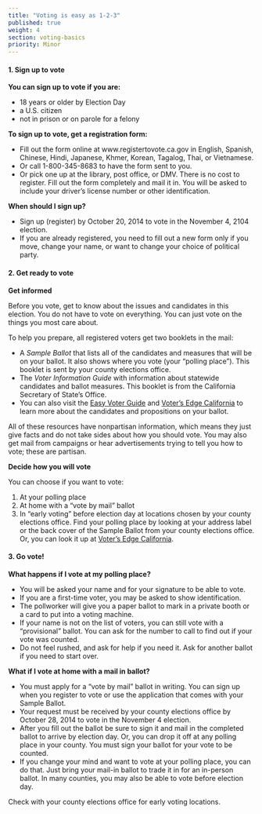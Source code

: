 ```yaml
---
title: "Voting is easy as 1-2-3"
published: true
weight: 4
section: voting-basics
priority: Minor
---
```

<h4>1. Sign up to vote</h4>
<p><strong>You can sign up to vote if you are:</strong></p>
<ul>
<li>18 years or older by Election Day</li>
<li>a U.S. citizen</li>
<li>not in prison or on parole for a felony</li>
</ul>
<p><strong>To sign up to vote, get a registration form: </strong></p>
<ul>
<li>Fill out the form online at www.registertovote.ca.gov in English, Spanish, Chinese, Hindi, Japanese, Khmer, Korean, Tagalog, Thai, or Vietnamese.</li>
<li>Or call 1-800-345-8683 to have the form sent to you.</li>
<li>Or pick one up at the library, post office, or DMV. There is no cost to register. Fill out the form completely and mail it in. You will be asked to include your driver&rsquo;s license number or other identification.</li>
</ul>
<p><strong>When should I sign up?</strong></p>
<ul>
<li>Sign up (register) by October 20, 2014 to vote in the November 4, 2104 election.</li>
<li>If you are already registered, you need to fill out a new form only if you move, change your name, or want to change your choice of political party.</li>
</ul>
<h4>2. Get ready to vote</h4>
<p><strong>Get informed </strong></p>
<p>Before you vote, get to know about the issues and candidates in this election. You do not have to vote on everything. You can just vote on the things you most care about.</p>
<p>To help you prepare, all registered voters get two booklets in the mail:</p>
<ul>
<li>A <em>Sample Ballot</em> that lists all of the candidates and measures that will be on your ballot. It also shows where you vote (your &ldquo;polling place&rdquo;). This booklet is sent by your county elections office.</li>
<li>The <em>Voter Information Guide</em> with information about statewide candidates and ballot measures. This booklet is from the California Secretary of State&rsquo;s Office.</li>
<li>You can also visit the <a href="http://www.easyvoterguide.org">Easy Voter Guide</a> and <a href="http://votersedge.org/?p=california">Voter’s Edge California</a> to learn more about the candidates and propositions on your ballot.</li>
</ul>
<p>All of these resources have nonpartisan information, which means they just give facts and do not take sides about how you should vote. You may also get mail from campaigns or hear advertisements trying to tell you how to vote; these are partisan.</p>
<p><strong>Decide how you will vote </strong></p>
<p>You can choose if you want to vote:</p>
<ol>
<li>At your polling place</li>
<li>At home with a &ldquo;vote by mail&rdquo; ballot</li>
<li>In &ldquo;early voting&rdquo; before election day at locations chosen by your county elections office. Find your polling place by looking at your address label or the back cover of the Sample Ballot from your county elections office. Or, you can look it up at <a href="http://votersedge.org/?p=california">Voter’s Edge California</a>.</li>
</ol>
<h4>3. Go vote!</h4>
<p><strong>What happens if I vote at my polling place?</strong></p>
<ul>
<li>You will be asked your name and for your signature to be able to vote.</li>
<li>If you are a first-time voter, you may be asked to show identification.</li>
<li>The pollworker will give you a paper ballot to mark in a private booth or a card to put into a voting machine.</li>
<li>If your name is not on the list of voters, you can still vote with a &ldquo;provisional&rdquo; ballot. You can ask for the number to call to find out if your vote was counted.</li>
<li>Do not feel rushed, and ask for help if you need it. Ask for another ballot if you need to start over.</li>
</ul>
<p><strong>What if I vote at home with a mail in ballot?</strong>&nbsp;</p>
<ul>
<li>You must apply for a &ldquo;vote by mail&rdquo; ballot in writing. You can sign up when you register to vote or use the application that comes with your Sample Ballot.</li>
<li>Your request must be received by your county elections office by October 28, 2014 to vote in the November 4 election.</li>
<li>After you fill out the ballot be sure to sign it and mail in the completed ballot to arrive by election day. Or, you can drop it off at any polling place in your county. You must sign your ballot for your vote to be counted.</li>
<li>If you change your mind and want to vote at your polling place, you can do that. Just bring your mail-in ballot to trade it in for an in-person ballot. In many counties, you may also be able to vote before election day.</li>
</ul>
<p>Check with your county elections office for early voting locations.</p>